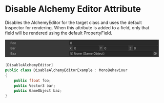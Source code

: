 # Disable Alchemy Editor Attribute

Disables the AlchemyEditor for the target class and uses the default Inspector for rendering. When this attribute is added to a field, only that field will be rendered using the default PropertyField.

![img](../../../images/img-attribute-disable-alchemy-editor.png)

```cs
[DisableAlchemyEditor]
public class DisableAlchemyEditorExample : MonoBehaviour
{
    public float foo;
    public Vector3 bar;
    public GameObject baz;
}
```